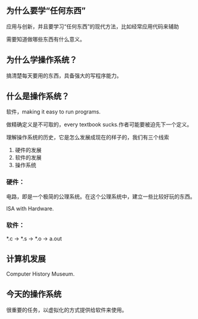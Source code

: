 ## 为什么要学“任何东西”
应用与创新，并且要学习“任何东西”的现代方法，比如经常应用代码来辅助

需要知道做哪些东西有什么意义。
## 为什么学操作系统？
搞清楚每天要用的东西，具备强大的写程序能力。
## 什么是操作系统？
软件，making it easy to run programs.

做精确定义是不可取的，every textbook sucks.作者可能要被迫先下一个定义。

理解操作系统的历史，它是怎么发展成现在的样子的，我们有三个线索
1. 硬件的发展
2. 软件的发展
3. 操作系统
### 硬件：
电路，即是一个极简的公理系统。在这个公理系统中，建立一些比较好玩的东西。

ISA with Hardware. 
### 软件：
*.c -> *.s -> *.o -> a.out
## 计算机发展
Computer History Museum.

## 今天的操作系统
很重要的任务，以虚拟化的方式提供给软件来使用。

